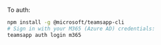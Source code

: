 To auth:

```bash
npm install -g @microsoft/teamsapp-cli
# Sign in with your M365 (Azure AD) credentials:
teamsapp auth login m365
```
